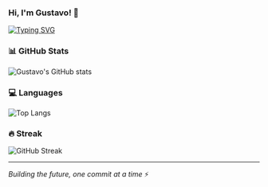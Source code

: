 ### Hi, I'm Gustavo! 👋

[![Typing SVG](https://readme-typing-svg.herokuapp.com?font=Fira+Code&pause=1000&color=2E9EF7&width=435&lines=Full-stack+Engineer+%7C+10%2B+years;TypeScript+%7C+Java+%7C+Node.js;Building+with+LLMs+%26+React;Remote+work+enthusiast)](https://git.io/typing-svg)

### 📊 GitHub Stats
![Gustavo's GitHub stats](https://github-readme-stats.vercel.app/api?username=gustavodsf&show_icons=true&theme=radical)

### 💻 Languages
![Top Langs](https://github-readme-stats.vercel.app/api/top-langs/?username=gustavodsf&layout=compact&theme=radical)

### 🔥 Streak
![GitHub Streak](https://streak-stats.demolab.com/?user=gustavodsf&theme=radical)

---
*Building the future, one commit at a time* ⚡
